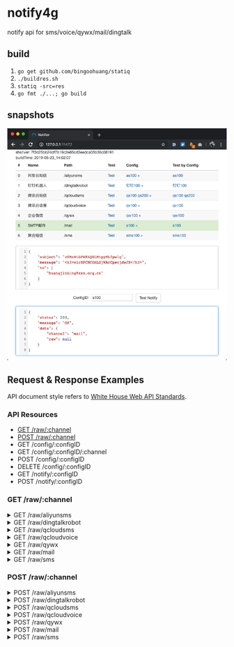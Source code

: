 # notify4g
notify api for sms/voice/qywx/mail/dingtalk

## build

1. `go get github.com/bingoohuang/statiq`
1. `./buildres.sh`
1. `statiq -src=res`
1. `go fmt ./...; go build`

## snapshots

![image](doc/snapshot20190523141355.png)


## Request & Response Examples

API document style refers to [White House Web API Standards](https://github.com/WhiteHouse/api-standards).

### API Resources

* [GET /raw/:channel](#get-rawchannel)
* [POST /raw/:channel](#post-rawchannel)
* GET /config/:configID
* GET /config/:configID/:channel
* POST /config/:configID
* DELETE /config/:configID
* GET /notify/:configID
* POST /notify/:configID

### GET /raw/:channel

<details><summary>GET /raw/aliyunsms</summary>
<p>
Response body:

```json
{
    "config": {
        "accessKeyID": "BvXitpxZTiQPBPJNHzKEyUtZX",
        "acessKeySecret": "EaouuhLQvkjvBpcqjySEaDtZp",
        "templateCode": "jHsEdCAyjQiwwKfKTIAyMwhLd",
        "signName": ""
    },
    "data": {
        "templateCode": "",
        "templateParams": {
            "VIbvxqDAKzYvRCOugkfSTdBii": "HUzqgIrkvrpoUvwfOnPkYWJCc",
            "nSodfKtCBsGOdFcFIfhRfKkQD": "MhBpCGIHwwFSTrekZojpWHHRj"
        },
        "signName": "",
        "mobiles": [
            "13640030119"
        ]
    }
}
```

</p>
</details>
<details><summary>GET /raw/dingtalkrobot</summary>
<p>
Response body:

```json
{
    "config": {
        "accessToken": "bmluXMmkzbKJXhHvRYnPWEFon"
    },
    "data": {
        "message": "uxuNAGIvNfwPHCppEJGAFbbJb",
        "atMobiles": [
            "16231720931",
            "12123690368"
        ],
        "atAll": true
    }
}
```

</p>
</details>
<details><summary>GET /raw/qcloudsms</summary>
<p>
Response body:

```json
{
    "config": {
        "sdkappid": "VIsOIVUTXKvmznGCfpklQBsHl",
        "appkey": "jyuRWrnndYwTzEQIDtpaulCEv",
        "tplID": 58,
        "sign": "",
        "tmplVarNames": [
            "NtAOrrDyTQZprXHlRyMKIQVrJ"
        ]
    },
    "data": {
        "params": [
            "DfQeutEzaCfShlItCeaEkTUGF",
            "DZiVFEPPlMANVxGwaCVjypmXA"
        ],
        "mobiles": [
            "15923459113",
            "18923435937"
        ]
    }
}
```

</p>
</details>
<details><summary>GET /raw/qcloudvoice</summary>
<p>
Response body:

```json
{
    "config": {
        "sdkappid": "dqpaGfzwZsdYPeOyCsiCnHuLe",
        "appkey": "HQFbAYSZWVMAhuzBkneOovYpv",
        "tplID": 39,
        "playTimes": 49,
        "tmplVarNames": [
            "KyzjUzrBFcqQjedfJRHYoDbOG",
            "nflOHIkugcnZOrqBkSazNWfPP"
        ]
    },
    "data": {
        "params": {
            "RIsCQnfJqlpSCwrkkFbdBFIFj": "XXcLBedVQEUDCnYApsnqfVPTL"
        },
        "mobile": "13534814833"
    }
}
```

</p>
</details>
<details><summary>GET /raw/qywx</summary>
<p>
Response body:

```json
{
    "config": {
        "corpID": "uCgrmJMtqLPBCFhsvjTArsMmL",
        "corpSecret": "gRHZGuimGqaWdWaBWJwkTAShU",
        "agentID": "GjqWAhwRbpeHnQNxTNgmJjnxD"
    },
    "data": {
        "msg": "SlooidCOblAgkzyWhxDcYtLJJ",
        "userIds": [
            "yFeNmhPfjtisROYMvzGXHlQpd",
            "CUSPjJkWEEfDDKDOfOhAXkqgJ"
        ]
    }
}
```

</p>
</details>
<details><summary>GET /raw/mail</summary>
<p>
Response body:

```json
{
    "config": {
        "smtpAddr": "xaQHabaoaboiqLQkrhnMSwTGo",
        "smtpPort": 94,
        "from": "CEVyoTJ@zTADH.biz",
        "username": "gQVadOOpmwpHnlIyfsCCBulVP",
        "pass": "NvMQhtbtbJgCkOErmOqWRCSKa"
    },
    "data": {
        "subject": "kfYENjIqRgtAsNATTewtSQJtK",
        "message": "nbUGDoWZCCUeCgZnqaHOhlDUc",
        "to": [
            "RyBZMmL@NbhCr.net",
            "fKggIDs@WHkmM.net"
        ]
    }
}
```

</p>
</details>
<details><summary>GET /raw/sms</summary>
<p>
Response body:

```json
{
    "config": {
        "configIds": [
            "NCCNkSbvLCcEBYPRpErzuHOzu",
            "qJoxwNVZfRxOytgzHbfYLSnNg"
        ],
        "random": false,
        "retry": 0
    },
    "data": {
        "templateParams": {
            "CAatGFIenVaglyBHaqLGDVNDm": "HmVmUYwDzaKJZvYwyMqYAAowJ",
            "uCbSRZgyNkgIntizzDrIHVOiy": "TNvBcIHcgrHoiKEGjEsktAKmn"
        },
        "mobiles": [
            "14509804092"
        ],
        "retry": 0
    }
}
```

</p>
</details>

### POST /raw/:channel

<details><summary>POST /raw/aliyunsms</summary>
<p>
Request body:

```json
{
    "config": {
        "accessKeyID": "pGkWHwdlIFPxNbwOuzqqHudVk",
        "acessKeySecret": "MuIuTxqaaqPFOqNtVZGGxyIVJ",
        "templateCode": "SMS_11111",
        "signName": "xx编程网"
    },
    "data": {
        "templateCode": "",
        "templateParams": {
            "code": "123456"
        },
        "signName": "",
        "mobiles": [
            "11350758197",
            "12414111245"
        ]
    }
}
```

Response body:

```json
{
  "status": 200,
  "message": "OK",
  "data": {
    "channel": "aliyunsms",
    "raw": {
      "outId": "yOpBUzo90hnezrhs",
      "code": "OK",
      "message": "OK",
      "requestID": "E4F3D966-002D-4D5D-BFA5-10E547334434",
      "bizID": "831713858682882984^0"
    }
  }
}
```

</p>
</details>
<details><summary>POST /raw/dingtalkrobot</summary>
<p>
Request body:

```json
{
    "config": {
        "accessToken": "RICScixPcBbEJRMdcvNPTqkUr"
    },
    "data": {
        "message": "WYouyJaLExAVGGWpTVumZgXhZ",
        "atMobiles": [
            "10707297593",
            "18621963646"
        ],
        "atAll": false
    }
}
```

Response body:

```json
{
    "status": 200,
    "message": "OK",
    "data": {
        "channel": "dingtalkrobot",
        "raw": {
            "code": 0,
            "message": ""
        }
    }
}
```

</p>
</details>
<details><summary>POST /raw/qcloudsms</summary>
<p>
Request body:

```json
{
    "config": {
        "sdkappid": "erKoSpOlNAKZgTBwZWsyKuSHt",
        "appkey": "aQtuUztXdxpTFcPsdnowkiBUK",
        "tplID": 34,
        "sign": "",
        "tmplVarNames": [
            "oIpzKCYbQmBEaiWXeCPOYwFEG"
        ]
    },
    "data": {
        "params": [
            "QxIiueXozjhTVNMhdANVnYMvR"
        ],
        "mobiles": [
            "14432444366"
        ]
    }
}
```

Response body:

```json
{
    "status": 200,
    "message": "OK",
    "data": {
        "channel": "qcloudsms",
        "raw": {
            "result": 0,
            "errmsg": "OK",
            "ext": "",
            "detail": [
                {
                    "fee": 1,
                    "mobile": "18551855099",
                    "nationcode": "86",
                    "sid": "2019:6646899365302911964",
                    "result": 0,
                    "errmsg": "OK"
                }
            ]
        }
    }
}
```

</p>
</details>
<details><summary>POST /raw/qcloudvoice</summary>
<p>
Request body:

```json
{
    "config": {
        "sdkappid": "nCQtPPaOBnGymUUMmcjWRvxra",
        "appkey": "jdWinpYVkCusHaznjRBxSghoq",
        "tplID": 15,
        "playTimes": 1,
        "tmplVarNames": ["AppName", "WarnSrc", "WithMinutes", "Warning", "Min", "Max"]
    },
    "data": {
        "params": {
            "AppName": "demo", "WarnSrc": "host1", "WithMinutes": "5分", "Warning": "可用内存不足", "Min": "100M", "Max": "200M"
        },
        "mobile": "13388093706"
    }
}
```

Response body:

```json
{
    "status": 200,
    "message": "OK",
    "data": {
        "channel": "qcloudvoice",
        "raw": {
            "result": 0,
            "errmsg": "OK",
            "callid": "bef3d1ce-7df8-11e9-aa35-52540075d5e6",
            "ext": ""
        }
    }
}
```

</p>
</details>
<details><summary>POST /raw/qywx</summary>
<p>
Request body:

```json
{
    "config": {
        "corpID": "TavUQCHdZPmNTkeszuHITWFai",
        "corpSecret": "YiomBBitrBsEqINJYLpSnpXIe",
        "agentID": "1000002"
    },
    "data": {
        "msg": "DPhnPBkYHnKTIltUTvqZqriNS",
        "userIds": [
            "huangjinbing"
        ]
    }
}
```

Response body:

```json
{
    "status": 200,
    "message": "OK",
    "data": {
        "channel": "qywx",
        "raw": {
            "errcode": 0,
            "errmsg": "ok",
            "invaliduser": "",
            "invalidparty": "",
            "invalidtag": ""
        }
    }
}
```

</p>
</details>
<details><summary>POST /raw/mail</summary>
<p>
Request body:

```json
{
    "config": {
        "smtpAddr": "iPtbQlchfAcisTedBhGwWsoZz",
        "smtpPort": 2,
        "from": "ExTWPRT@gYNcz.org",
        "username": "xfAdFgSoGYsPsupEGKPUqnIzf",
        "pass": "lBPKGnydFjkaGjBrEdufObPwt"
    },
    "data": {
        "subject": "jagoWiJBpkulohboaWqPgZZMo",
        "message": "PycUxHOvIUqKuHhcJouyJPsUL",
        "to": [
            "mCypiaF@TOuRk.net",
            "jrrEYOi@FQMlD.ru"
        ]
    }
}
```

Response body:

```json
{
    "status": 200,
    "message": "OK",
    "data": {
        "channel": "mail",
        "raw": null
    }
}
```

```json
{
    "status": 400,
    "message": "dial tcp: lookup TfdZkPmcNDQFtfAEdRQfgzQkZ: no such host",
    "data": {
        "channel": "mail",
        "raw": null
    }
}
```

</p>
</details>
<details><summary>POST /raw/sms</summary>
<p>
Request body:

```json
{
    "config": {
        "configIds": [
            "as100",
            "qs200"
        ],
        "random": true,
        "retry": 0
    },,
    "data": {
        "templateParams": {
            "code": "123456"
        },
        "mobiles": [
            "14509804092"
        ],
        "retry": 0
    }
}
```

Response body:

```json
{
    "status": 200,
    "message": "OK",
    "data": {
        "channel": "aliyunsms",
        "raw": {
            "outId": "9q2hoGoxwyoBM4wx",
            "code": "OK",
            "message": "OK",
            "requestID": "6A8F6D26-AE2B-475F-B603-3886454F0587",
            "bizID": "410500758684794600^0"
        }
    }
}
```

```json
{
    "status": 200,
    "message": "OK",
    "data": {
        "channel": "qcloudsms",
        "raw": {
            "result": 0,
            "errmsg": "OK",
            "ext": "",
            "detail": [
                {
                    "fee": 1,
                    "mobile": "14509804092",
                    "nationcode": "86",
                    "sid": "8:fCI6QdTlfniajRq3qCK20190524",
                    "result": 0,
                    "errmsg": "OK"
                }
            ]
        }
    }
}

```


</p>
</details>